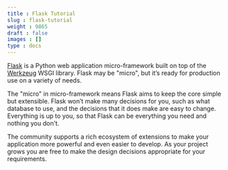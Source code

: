 ```yaml
---
title : Flask Tutorial
slug : flask-tutorial
weight : 9865
draft : false
images : []
type : docs
---
```


[Flask][1] is a Python web application micro-framework built on top of the [Werkzeug][2] WSGI library.  Flask may be "micro", but it’s ready for production use on a variety of needs.

The "micro" in micro-framework means Flask aims to keep the core simple but extensible.  Flask won’t make many decisions for you, such as what database to use, and the decisions that it does make are easy to change. Everything is up to you, so that Flask can be everything you need and nothing you don't.

The community supports a rich ecosystem of extensions to make your application more powerful and even easier to develop.  As your project grows you are free to make the design decisions appropriate for your requirements.


  [1]: https://palletsprojects.com/p/flask/
  [2]: https://palletsprojects.com/p/werkzeug/

